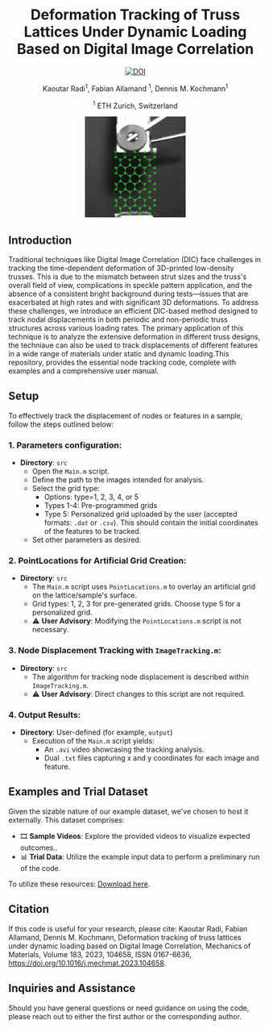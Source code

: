 <div align="center">

<h1>Deformation Tracking of Truss Lattices Under Dynamic Loading Based on Digital Image Correlation</h1>
<a href="https://doi.org/10.1016/j.mechmat.2023.104658"><img src="https://zenodo.org/badge/DOI/10.5281/zenodo.10011767.svg" alt="DOI"></a>


<p>
  Kaoutar Radi<sup>1</sup>, Fabian Allamand <sup>1</sup>, Dennis M. Kochmann<sup>1</sup>
</p>

<p>
  <sup>1</sup> ETH Zurich, Switzerland <br>
</p>

</div>

<div align="center">
    <img src="2D_HoneyComb_tension.gif" alt="" width="200" height="200">
</div>

## Introduction 

Traditional techniques like Digital Image Correlation (DIC) face challenges in tracking the time-dependent deformation of 3D-printed low-density trusses. This is due to the mismatch between strut sizes and the truss's overall field of view, complications in speckle pattern application, and the absence of a consistent bright background during tests—issues that are exacerbated at high rates and with significant 3D deformations. To address these challenges, we introduce an efficient DIC-based method designed to track nodal displacements in both periodic and non-periodic truss structures across various loading rates. The primary application of this technique is to analyze the extensive deformation in different truss designs, the techniaue can also be used to track displacements of different features in a wide range of materials under static and dynamic loading.This repository, provides the essential node tracking code, complete with examples and a comprehensive user manual.

## Setup

To effectively track the displacement of nodes or features in a sample, follow the steps outlined below:


### 1.  Parameters configuration:
- **Directory**: `src`
   - Open the `Main.m` script.
   - Define the path to the images intended for analysis.
   - Select the grid type: 
     - Options: type=1, 2, 3, 4, or 5
     - Types 1-4: Pre-programmed grids
     - Type 5: Personalized grid uploaded by the user (accepted formats: `.dat` or `.csv`). This should contain the initial coordinates of the features to be tracked.
   - Set other parameters as desired.

### 2.  PointLocations for Artificial Grid Creation:
- **Directory**: `src`
   - The `Main.m` script uses `PointLocations.m` to overlay an artificial grid on the lattice/sample's surface.
   - Grid types: 1, 2, 3 for pre-generated grids. Choose type 5 for a personalized grid.
   - ⚠️ **User Advisory**: Modifying the `PointLocations.m` script is not necessary.

### 3.  Node Displacement Tracking with `ImageTracking.m`:
- **Directory**: `src`
   - The algorithm for tracking node displacement is described within `ImageTracking.m`.
   - ⚠️ **User Advisory**: Direct changes to this script are not required.

### 4.  Output Results:
- **Directory**: User-defined (for example, `output`)
   - Execution of the `Main.m` script yields:
     - An `.avi` video showcasing the tracking analysis.
     - Dual `.txt` files capturing x and y coordinates for each image and feature.

## Examples and Trial Dataset

Given the sizable nature of our example dataset, we've chosen to host it externally. This dataset comprises:

- 🎞️ **Sample Videos**: Explore the provided videos to visualize expected outcomes..
- 📊 **Trial Data**: Utilize the example input data to perform a preliminary run of the code.

To utilize these resources:  [Download here](https://zenodo.org/records/10040069?token=eyJhbGciOiJIUzUxMiJ9.eyJpZCI6IjE5Zjc0MWM2LTk4NWEtNDI3Yy05ZjBkLWQzMGU2ODBmMDdjYyIsImRhdGEiOnt9LCJyYW5kb20iOiJjMzUzZTIyNDQyMjdlNGU5ZjA5MDkxMTQ2YzRjYmUxMCJ9.gPDNd4OQ4B-p7PWk4Jc8fcwrkWJVz5fQasQir4zgILXhIjKr1lhwnrL1TPWrqg66rRGTbDDNJYgdGA0-4mjH-A).

## Citation
If this code is useful for your research, please cite: 
Kaoutar Radi, Fabian Allamand, Dennis M. Kochmann,
Deformation tracking of truss lattices under dynamic loading based on Digital Image Correlation,
Mechanics of Materials,
Volume 183,
2023,
104658,
ISSN 0167-6636,
https://doi.org/10.1016/j.mechmat.2023.104658.

## Inquiries and Assistance

Should you have general questions or need guidance on using the code, please reach out to either the first author or the corresponding author.


